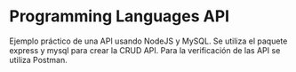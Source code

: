 # Programming Languages API

Ejemplo práctico de una API usando NodeJS y MySQL. Se utiliza el paquete express y mysql para crear la CRUD API. Para la verificación de las API se utiliza Postman.
